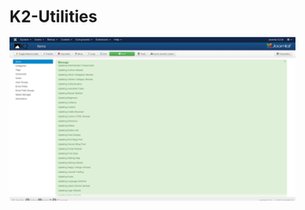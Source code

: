 K2-Utilities
============
![](https://raw.githubusercontent.com/betweenbrain/Image-Attachments/master/k2-utilities-success.png)
